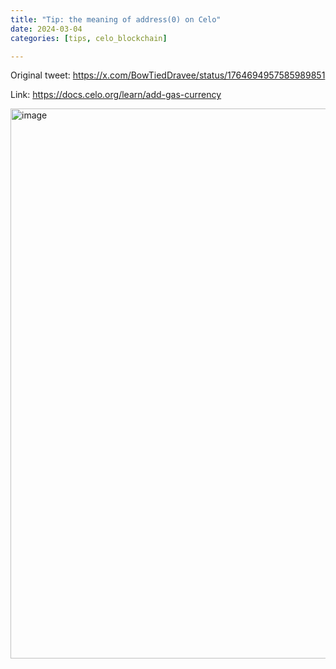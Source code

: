 ```yaml
---
title: "Tip: the meaning of address(0) on Celo"
date: 2024-03-04
categories: [tips, celo_blockchain]

---
```


Original tweet: https://x.com/BowTiedDravee/status/1764694957585989851

Link: https://docs.celo.org/learn/add-gas-currency

<img width="880" alt="image" src="https://github.com/user-attachments/assets/b6f54f8f-120c-43bf-b153-174b01f76714" />
